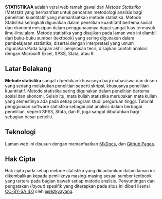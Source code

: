**STATISTIKAA** adalah versi web ramah gawai dari *Metode Statistika* (Metstat) yang bermanfaat untuk pencarian metodologi analisis bagi penelitian kuantitatif yang memanfaatkan metode statistika. Metode Statistika seringkali digunakan dalam penelitian kuantitatif bertema sosial dan ekonomi meskipun dalam penggunaannya dapat sangat luas termasuk ilmu-ilmu alam. Metode statistika yang disajikan pada laman web ini diambil dari buku-buku sumber (textbook) yang sering digunakan dalam pembelajaran statistika, disertai dengan interpretasi yang umum digunakan.Pada bagian akhir penjelasan teori, disajikan contoh analisis dengan Microsoft Excel, SPSS, Stata, atau R.

## Latar Belakang

**Metode statistika** sangat diperlukan khususnya bagi mahasiswa dan dosen yang sedang melakukan penelitian seperti skripsi, khususnya penelitian kuantitatif. Metode statistika sering digunakan dalam penelitian bertema sosial dan ekonomi. Selain itu, mata kuliah statistika merupakan mata kuliah yang semestinya ada pada setiap program studi perguruan tinggi. Tutorial penggunaan software statistika sebagai alat analisis dalam berbagai penelitian, seperti SPSS, Stata, dan R, juga sangat dibutuhkan bagi sebagian besar peneliti.

## Teknologi

Laman web ini disusun dengan memanfaatkan <a href="http://www.mkdocs.org/">MkDocs</a>, dan <a href="https://pages.github.com/">Github Pages</a>.

## Hak Cipta

Hak cipta pada setiap metode statistika yang dicantumkan dalam laman ini dikembalikan kepada pemiliknya masing-masing sesuai sumber textbook yang tertera pada bagian bawah setiap metode analisis. Penyuntingan dan pengatakan (<em>layout</em>) spesifik yang diterapkan pada situs ini diberi lisensi <a href="https://creativecommons.org/licenses/by-sa/4.0/deed.id">CC-BY-SA 4.0</a> oleh <a href="https://instagram.com/rezkyyayang">@rezkyayang</a>.